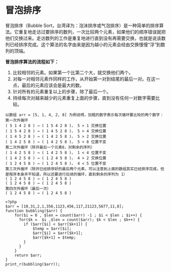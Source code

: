 # 冒泡排序

冒泡排序（Bubble Sort，台湾译为：泡沫排序或气泡排序）是一种简单的排序算法。它重复地走访过要排序的数列，一次比较两个元素，如果他们的顺序错误就把他们交换过来。走访数列的工作是重复地进行直到没有再需要交换，也就是说该数列已经排序完成。这个算法的名字由来是因为越小的元素会经由交换慢慢“浮”到数列的顶端。

**冒泡排序算法的流程如下：**

1. 比较相邻的元素。如果第一个比第二个大，就交换他们两个。
2. 对每一对相邻元素作同样的工作，从开始第一对到结尾的最后一对。在这一点，最后的元素应该会是最大的数。
3. 针对所有的元素重复以上的步骤，除了最后一个。
4. 持续每次对越来越少的元素重复上面的步骤，直到没有任何一对数字需要比较。

```
以数组 arr = [5, 1, 4, 2, 8] 为例说明，加粗的数字表示每次循环要比较的两个数字：
第一次外循环
( 5 1 4 2 8 ) → ( 1 5 4 2 8 )， 5 > 1 交换位置
( 1 5 4 2 8 ) → ( 1 4 5 2 8 )， 5 > 4 交换位置
( 1 4 5 2 8 ) → ( 1 4 2 5 8 )， 5 > 2 交换位置
( 1 4 2 5 8 ) → ( 1 4 2 5 8 )， 5 < 8 位置不变
第二次外循环（除开最后一个元素8，对剩余的序列）
( 1 4 2 5 8 ) → ( 1 4 2 5 8 )， 1 < 4 位置不变
( 1 4 2 5 8 ) → ( 1 2 4 5 8 )， 4 > 2 交换位置
( 1 2 4 5 8 ) → ( 1 2 4 5 8 )， 4 < 5 位置不变
第三次外循环（除开已经排序好的最后两个元素，可以注意到上面的数组其实已经排序完成，但是程序本身并不知道，所以还要进行后续的循环，直到剩余的序列为 1）
( 1 2 4 5 8 ) → ( 1 2 4 5 8 )
( 1 2 4 5 8 ) → ( 1 2 4 5 8 )
第四次外循环（最后一次）
( 1 2 4 5 8 ) → ( 1 2 4 5 8 )
```



```
<?php
$arr = [10,31,2,1,356,1123,456,117,21123,5677,11,8];
function bubbling($arr) {
    for($i = 0 , $len = count($arr) -1 ; $i < $len ; $i++) {
      for($k =  $i ,$len = count($arr); $k < $len ; $k++) {
        if ($arr[$i] < $arr[$k+1]) {
            $temp = $arr[$i];
            $arr[$i] = $arr[$k+1];
            $arr[$k+1] = $temp;
        }
      }
    }
    return $arr;
}
print_r(bubbling($arr));
```



